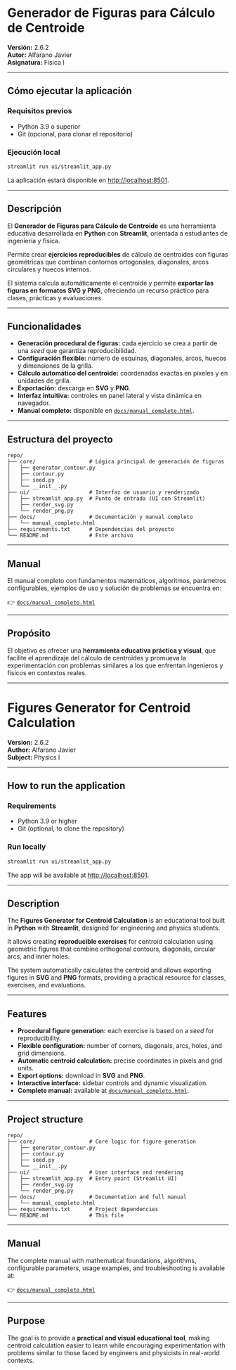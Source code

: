 # Generador de Figuras para Cálculo de Centroide

**Versión:** 2.6.2  
**Autor:** Alfarano Javier  
**Asignatura:** Física I  

---

## Cómo ejecutar la aplicación

### Requisitos previos
- Python 3.9 o superior  
- Git (opcional, para clonar el repositorio)  

### Ejecución local
```bash
streamlit run ui/streamlit_app.py
```

La aplicación estará disponible en [http://localhost:8501](http://localhost:8501).

---

## Descripción

El **Generador de Figuras para Cálculo de Centroide** es una herramienta educativa desarrollada en **Python** con **Streamlit**, orientada a estudiantes de ingeniería y física.  

Permite crear **ejercicios reproducibles** de cálculo de centroides con figuras geométricas que combinan contornos ortogonales, diagonales, arcos circulares y huecos internos.  

El sistema calcula automáticamente el centroide y permite **exportar las figuras en formatos SVG y PNG**, ofreciendo un recurso práctico para clases, prácticas y evaluaciones.

---

## Funcionalidades

- **Generación procedural de figuras:** cada ejercicio se crea a partir de una *seed* que garantiza reproducibilidad.  
- **Configuración flexible:** número de esquinas, diagonales, arcos, huecos y dimensiones de la grilla.  
- **Cálculo automático del centroide:** coordenadas exactas en píxeles y en unidades de grilla.  
- **Exportación:** descarga en **SVG** y **PNG**.  
- **Interfaz intuitiva:** controles en panel lateral y vista dinámica en navegador.  
- **Manual completo:** disponible en [`docs/manual_completo.html`](docs/manual_completo.html).  

---

## Estructura del proyecto

```
repo/
├── core/                 # Lógica principal de generación de figuras
│   ├── generator_contour.py
│   ├── contour.py
│   ├── seed.py
│   └── __init__.py
├── ui/                   # Interfaz de usuario y renderizado
│   ├── streamlit_app.py  # Punto de entrada (UI con Streamlit)
│   ├── render_svg.py
│   └── render_png.py
├── docs/                 # Documentación y manual completo
│   └── manual_completo.html
├── requirements.txt      # Dependencias del proyecto
└── README.md             # Este archivo
```

---

## Manual

El manual completo con fundamentos matemáticos, algoritmos, parámetros configurables, ejemplos de uso y solución de problemas se encuentra en:  

👉 [`docs/manual_completo.html`](docs/manual_completo.html)  

---

## Propósito

El objetivo es ofrecer una **herramienta educativa práctica y visual**, que facilite el aprendizaje del cálculo de centroides y promueva la experimentación con problemas similares a los que enfrentan ingenieros y físicos en contextos reales.

---

# Figures Generator for Centroid Calculation

**Version:** 2.6.2  
**Author:** Alfarano Javier  
**Subject:** Physics I  

---

## How to run the application

### Requirements
- Python 3.9 or higher  
- Git (optional, to clone the repository)  

### Run locally
```bash
streamlit run ui/streamlit_app.py
```

The app will be available at [http://localhost:8501](http://localhost:8501).

---

## Description

The **Figures Generator for Centroid Calculation** is an educational tool built in **Python** with **Streamlit**, designed for engineering and physics students.  

It allows creating **reproducible exercises** for centroid calculation using geometric figures that combine orthogonal contours, diagonals, circular arcs, and inner holes.  

The system automatically calculates the centroid and allows exporting figures in **SVG** and **PNG** formats, providing a practical resource for classes, exercises, and evaluations.

---

## Features

- **Procedural figure generation:** each exercise is based on a *seed* for reproducibility.  
- **Flexible configuration:** number of corners, diagonals, arcs, holes, and grid dimensions.  
- **Automatic centroid calculation:** precise coordinates in pixels and grid units.  
- **Export options:** download in **SVG** and **PNG**.  
- **Interactive interface:** sidebar controls and dynamic visualization.  
- **Complete manual:** available at [`docs/manual_completo.html`](docs/manual_completo.html).  

---

## Project structure

```
repo/
├── core/                 # Core logic for figure generation
│   ├── generator_contour.py
│   ├── contour.py
│   ├── seed.py
│   └── __init__.py
├── ui/                   # User interface and rendering
│   ├── streamlit_app.py  # Entry point (Streamlit UI)
│   ├── render_svg.py
│   └── render_png.py
├── docs/                 # Documentation and full manual
│   └── manual_completo.html
├── requirements.txt      # Project dependencies
└── README.md             # This file
```

---

## Manual

The complete manual with mathematical foundations, algorithms, configurable parameters, usage examples, and troubleshooting is available at:  

👉 [`docs/manual_completo.html`](docs/manual_completo.html)  

---

## Purpose

The goal is to provide a **practical and visual educational tool**, making centroid calculation easier to learn while encouraging experimentation with problems similar to those faced by engineers and physicists in real-world contexts.
